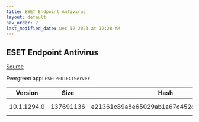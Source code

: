 ```yaml
---
title: ESET Endpoint Antivirus
layout: default
nav_order: 2
last_modified_date: Dec 12 2023 at 12:28 AM
---
```


## ESET Endpoint Antivirus

[Source](https://www.eset.com/au/business/solutions/endpoint-protection/)

Evergreen app: `ESETPROTECTServer`

| Version     | Size      | Hash                                     | Language | Architecture | Type | URI                                                                                                                                                                                                                |
| ----------- | --------- | ---------------------------------------- | -------- | ------------ | ---- | ------------------------------------------------------------------------------------------------------------------------------------------------------------------------------------------------------------------ |
| 10.1.1294.0 | 137691136 | e21361c89a8e65029ab1a67c452cd59d53948b0d | en_US    | x64          | msi  | [https://repository.eset.com/v1/com/eset/apps/business/era/server/windows/v10/10.1.1294.0/server_x64.msi](https://repository.eset.com/v1/com/eset/apps/business/era/server/windows/v10/10.1.1294.0/server_x64.msi) |
